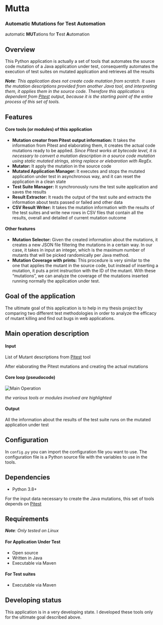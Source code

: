 # Mutta
### Automatic Mutations for Test Automation
automatic **MUT**ations for **T**est **A**utomation

## Overview
This Python application is actually a set of tools that automates the source code mutation of a Java application under test, consequently automates the execution of test suites on mutated application and retrieves all the results

_**Note**: This application does not create code mutation from scratch. It uses the mutation descriptions provided from another Java tool, and interpreting them, it applies them in the source code. Therefore this application is dependent from [Pitest](https://github.com/hcoles/pitest) output, because it is the starting point of the entire process of this set of tools._

## Features
#### Core tools (or modules) of this application
- **Mutation creator from Pitest output information:** It takes the information from Pitest and elaborating them, it creates the actual code mutations ready to be applied. _Since Pitest works at bytecode level, it is necessary to convert a mutation description in a source code mutation using static mutated strings, string replace or elebarotion with RegEx._
- **Mutator:** It apply the mutation in the source code
- **Mutated Application Manager:** It executes and stops the mutated application under test in asynchronous way, and it can reset the application in a clean state
- **Test Suite Manager:** It synchronously runs the test suite application and saves the results
- **Result Extractor:** It reads the output of the test suite and extracts the information about tests passed or failed and other data
- **CSV Result Writer:** It takes the mutation information with the results of the test suites and write new rows in CSV files that contain all the results, overall and detailed of current mutation outcome

#### Other features
- **Mutation Selector:** Given the created information about the mutations, it creates a new JSON file filtering the mutations in a certain way. In our case, it takes in input an integer, which is the maximum number of mutants that will be picked randomically per Java method.
- **Mutation Coverage with prints:** This procedure is very similar to the one that applies the mutant in the source code, but instead of inserting a mutation, it puts a print instruction with the ID of the mutant. With these “mutations”, we can analyze the coverage of the mutations inserted running normally the application under test.

## Goal of the application
 
The ultimate goal of this application is to help in my thesis project by comparing two different test methodologies in order to analyze the efficacy of mutant killing and find out bugs in web applications.

## Main operation description
#### Input
List of Mutant descriptions from [Pitest](https://github.com/hcoles/pitest) tool

After elaborating the Pitest mutations and creating the actual mutations

#### Core loop (pseudocode)
![Main Operation](https://i.ibb.co/Pm2jzG8/Aut-Mut-Test-Aut-Main-operation.png)

_the various tools or modules involved are highlighted_

#### Output
All the information about the results of the test suite runs on the mutated application under test

## Configuration
In `config.py` you can import the configuration file you want to use. The configuration file is a Python source file with the variables to use in the tools.

## Dependencies
- Python 3.8+

For the input data necessary to create the Java mutations, this set of tools depends on [Pitest](https://github.com/hcoles/pitest)

## Requirements
_**Note**: Only tested on Linux_

#### For Application Under Test
- Open source
- Written in Java
- Executable via Maven

#### For Test suites
- Executable via Maven

## Developing status
This application is in a very developing state. I developed these tools only for the ultimate goal described above.
